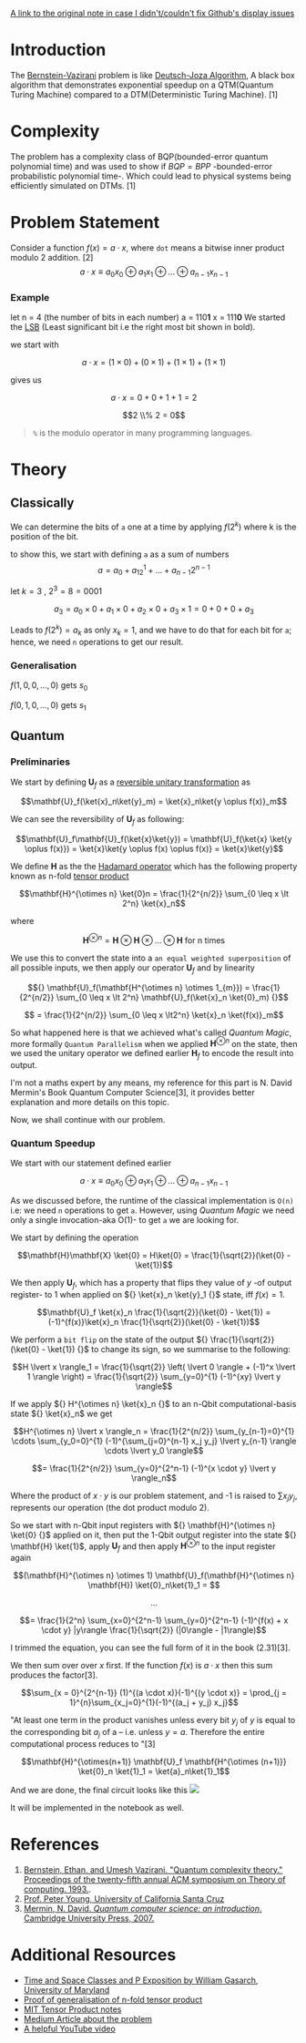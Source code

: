 [A link to the original note in case I didn't/couldn't fix Github's display issues](https://share.note.sx/t2v6eqnm#fUPvMK3tKhQrX/EC5ooHO0g9nj9j537hXQ8lQSgODi8)

# Introduction
The [Bernstein-Vazirani](https://young.physics.ucsc.edu/150/bv.pdf) problem is like [Deutsch-Joza Algorithm](https://www.qi.damtp.cam.ac.uk/files/QIC-9.pdf), A black box algorithm that demonstrates exponential speedup on a QTM(Quantum Turing Machine) compared to a DTM(Deterministic Turing Machine). [1]

# Complexity
The problem has a complexity class of BQP(bounded-error quantum polynomial time) and was used to show if ${} BQP = BPP {}$ -bounded-error probabilistic polynomial time-.
Which could lead to physical systems being efficiently simulated on DTMs. [1]

# Problem Statement
Consider a function ${} f(x) = a \cdot x {}$, where `dot` means a bitwise inner product modulo 2 addition. [2]
$$a \cdot x \equiv a_0x_0 \oplus a_1x_1 \oplus \dots \oplus a_{n-1}x_{n-1}$$
### Example
let n = 4 (the number of bits in each number)
a = 110**1**
x = 111**0**
We started the [LSB](https://bit-calculator.com/most-and-least-significant-bit) (Least significant bit i.e the right most bit shown in bold).

we start with 

$$ a \cdot x = (1 \times 0) + (0 \times 1) + (1 \times 1) + (1 \times 1)$$

gives us

$$a \cdot x = 0 + 0 + 1 + 1 = 2$$

$$2 \\% 2 = 0$$

> `%` is the modulo operator in many programming languages.
# Theory
## Classically
We can determine the bits of `a` one at a time by applying ${} f(2^k) {}$ where k is the position of the bit.

to show this, we start with defining `a` as a sum of numbers
$$a = a_0+a_12^1+ \dots + a_{n-1}2^{n-1}$$

let ${} k = 3 {}$ , ${} 2^3 = 8 = 0001 {}$

$$a_3 = a_0 \times 0 + a_1 \times 0 + a_2 \times 0 + a_3 \times 1 = 0 + 0 + 0 + a_3$$

Leads to ${} f(2^k) = a_k {}$ as only ${} x_k = 1 {}$, and we have to do that for each bit for `a`; hence, we need `n` operations to get our result.
### Generalisation
${} f(1, 0, 0, \dots, 0)$ gets $s_0$

$f(0, 1, 0, \dots, 0)$ gets ${} s_1 {}$

[//]: <> (An implementation will be attached as classic.py and also in the notebook.)

## Quantum
### Preliminaries 

We start by defining ${} \mathbf{U}_f {}$ as a [reversible unitary transformation](https://youtu.be/dD-oYfhSKhg) as

$$\mathbf{U}_f(\ket{x}_n\ket{y}_m) = \ket{x}_n\ket{y \oplus f(x)}_m$$

We can see the reversibility of ${} \mathbf{U}_f$ as following:

$$\mathbf{U}_f\mathbf{U}_f(\ket{x}\ket{y}) = \mathbf{U}_f(\ket{x} \ket{y \oplus f(x)}) = \ket{x}\ket{y \oplus f(x) \oplus f(x)} = \ket{x}\ket{y}$$

We define ${} \mathbf{H} {}$ as the the [Hadamard operator](https://www.wikiwand.com/en/Quantum_logic_gate#Hadamard_gate) which has the following property known as n-fold [tensor product](https://www.wikiwand.com/en/Tensor_product)

$$\mathbf{H}^{\otimes n} \ket{0}n = \frac{1}{2^{n/2}} \sum_{0 \leq x \lt 2^n} \ket{x}_n$$

where

$$\mathbf{H}^{\otimes n} = \mathbf{H} \otimes \mathbf{H} \otimes \dots \otimes \mathbf{H} \text{ for n times}$$

We use this to convert the state into a `an equal weighted superposition` of all possible inputs, we then apply our operator ${} \mathbf{U}_f {}$ and by linearity


$${} \mathbf{U}_f(\mathbf{H^{\otimes n} \otimes 1_{m}}) = \frac{1}{2^{n/2}} \sum_{0 \leq x \lt 2^n} \mathbf{U}_f(\ket{x}_n \ket{0}_m) {}$$


$$ = \frac{1}{2^{n/2}} \sum_{0 \leq x \lt2^n} \ket{x}_n \ket{f(x)}_m$$

So what happened here is that we achieved what's called *Quantum Magic*, more formally `Quantum Parallelism` when we applied ${} \mathbf{H}^{\otimes {n}} {}$ on the state, then we used the unitary operator we defined earlier ${} \mathbf{H}_f {}$ to encode the result into output. 

I'm not a maths expert by any means, my reference for this part is N. David Mermin's Book Quantum Computer Science[3], it provides better explanation and more details on this topic.

Now, we shall continue with our problem.
### Quantum Speedup
We start with our statement defined earlier

$$a \cdot x \equiv a_0x_0 \oplus a_1x_1 \oplus \dots \oplus a_{n-1}x_{n-1}$$

As we discussed before, the runtime of the classical implementation is `O(n)` i.e: we need `n` operations to get `a`. However, using *Quantum Magic* we need only a single invocation-aka O(1)- to get `a` we are looking for.

We start by defining the operation

$$\mathbf{H}\mathbf{X} \ket{0} = H\ket{0} = \frac{1}{\sqrt{2}}(\ket{0} - \ket{1})$$

We then apply $\mathbf{U}_f$, which has a property that flips they value of $y {}$ -of output register- to 1 when applied on ${} \ket{x}_n \ket{y}_1 {}$ state, iff $f(x) = 1$.

$$\mathbf{U}_f \ket{x}_n \frac{1}{\sqrt{2}}(\ket{0} - \ket{1}) = (-1)^{f(x)}\ket{x}_n \frac{1}{\sqrt{2}}(\ket{0} - \ket{1})$$

We perform a `bit flip` on the state of the output ${} \frac{1}{\sqrt{2}}(\ket{0} - \ket{1}) {}$ to change its sign, so we summarise to the following:  

$$H \lvert x \rangle_1 = \frac{1}{\sqrt{2}} \left( \lvert 0 \rangle + (-1)^x \lvert 1 \rangle \right) = \frac{1}{\sqrt{2}} \sum_{y=0}^{1} (-1)^{xy} \lvert y \rangle$$

If we apply ${} H^{\otimes n} \ket{x}_n {}$ to an n-Qbit computational-basis state ${} \ket{x}_n$ we get

$$H^{\otimes n} \lvert x \rangle_n = \frac{1}{2^{n/2}} \sum_{y_{n-1}=0}^{1} \cdots \sum_{y_0=0}^{1} (-1)^{\sum_{j=0}^{n-1} x_j y_j} \lvert y_{n-1} \rangle \cdots \lvert y_0 \rangle$$

$$= \frac{1}{2^{n/2}} \sum_{y=0}^{2^n-1} (-1)^{x \cdot y} \lvert y \rangle_n$$

Where the product of ${} x \cdot y {}$ is our problem statement, and -1 is raised to $\sum x_j y_j$, represents our operation (the dot product modulo 2).

So we start with n-Qbit input registers with ${} \mathbf{H}^{\otimes n} \ket{0} {}$ applied on it, then put the 1-Qbit output register into the state ${} \mathbf{H} \ket{1}$, apply ${} \mathbf{U}_f$ and then apply ${} \mathbf{H}^{\otimes n} {}$ to the input register again

$$(\mathbf{H}^{\otimes n} \otimes 1) \mathbf{U}_f(\mathbf{H}^{\otimes n} \mathbf{H}) \ket{0}_n\ket{1}_1 = $$

$$\dots$$

$$= \frac{1}{2^n} \sum_{x=0}^{2^n-1} \sum_{y=0}^{2^n-1} (-1)^{f(x) + x \cdot y} |y\rangle \frac{1}{\sqrt{2}} (|0\rangle - |1\rangle)$$

I trimmed the equation, you can see the full form of it in the book (2.31)[3].

We then sum over over ${} x {}$ first. If the function ${} f(x) {}$ is ${} a \cdot x {}$ then this sum produces the factor[3].

$$\sum_{x = 0}^{2^{n-1}} (1)^{(a \cdot x)}(-1)^{(y \cdot x)} = \prod_{j = 1}^{n}\sum_{x_j=0}^{1}(-1)^{(a_j + y_j) x_j}$$

"At least one term in the product vanishes unless every bit ${} y_j {}$ of $y$ is equal to the corresponding bit ${} a_j {}$ of a – i.e. unless ${} y = a {}$. Therefore the entire computational process reduces to "[3]

$$\mathbf{H}^{\otimes(n+1)} \mathbf{U}_f \mathbf{H^{\otimes (n+1)}} \ket{0}_n \ket{1}_1 = \ket{a}_n\ket{1}_1$$

And we are done, the final circuit looks like this
![](https://i.imgur.com/QpA7QYX.png)

It will be implemented in the notebook as well.
# References
1. [Bernstein, Ethan, and Umesh Vazirani. "Quantum complexity theory." Proceedings of the twenty-fifth annual ACM symposium on Theory of computing. 1993.](https://dl.acm.org/doi/pdf/10.1145/167088.167097).
2. [Prof. Peter Young, University of California Santa Cruz](https://young.physics.ucsc.edu/150/bv.pdf)
3. [Mermin, N. David. _Quantum computer science: an introduction_. Cambridge University Press, 2007.](https://www.google.com.eg/books/edition/Quantum_Computer_Science/q2S9APxFdUQC?hl=en&gbpv=1&dq=Quantum%20Computer%20Science&pg=PA1&printsec=frontcover)

# Additional Resources 
- [Time and Space Classes and P Exposition by William Gasarch, University of Maryland](https://www.cs.umd.edu/~gasarch/COURSES/452/F14/p.pdf)
- [Proof of generalisation of n-fold tensor product](https://math.stackexchange.com/questions/2637995/universal-property-of-the-n-fold-tensor-product#2639046) 
- [MIT Tensor Product notes](https://ocw.mit.edu/courses/8-05-quantum-physics-ii-fall-2013/ffe665c0cba2eae19a83e88dec42925c_MIT8_05F13_Chap_08.pdf)
- [Medium Article about the problem](https://medium.com/quantum-untangled/the-bernstein-vazirani-algorithm-quantum-algorithms-untangled-67e58d4a5096) 
- [A helpful YouTube video](https://youtu.be/f0ChZip0u9I?list=TLPQMjcwNjIwMjRfl-NFr2YziA)
